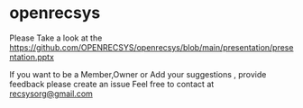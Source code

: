 # openrecsys
Please Take a look at the https://github.com/OPENRECSYS/openrecsys/blob/main/presentation/presentation.pptx

  If you want to be a Member,Owner or Add your suggestions , provide feedback please create an issue
  Feel free to contact at recsysorg@gmail.com

